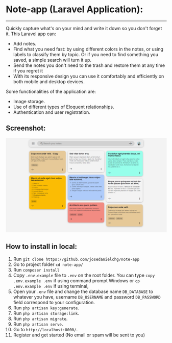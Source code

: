 # Note-app (Laravel Application):

---

Quickly capture what's on your mind and write it down so you don't forget it. This Laravel app can:

-   Add notes.
-   Find what you need fast: by using different colors in the notes, or using labels to classify them by topic. Or if you need to find something you saved, a simple search will turn it up.
-   Send the notes you don't need to the trash and restore them at any time if you regret it
-   With its responsive design you can use it comfortably and efficiently on both mobile and desktop devices.

Some functionalities of the application are:

-   Image storage.
-   Use of different types of Eloquent relationships.
-   Authentication and user registration.

## Screenshot:

![](preview.png)

## How to install in local:

1. Run `git clone https://github.com/josedanielchg/note-app`
2. Go to project folder `cd note-app/`
3. Run `composer install`
4. Copy `.env.example` file to `.env` on the root folder. You can type `copy .env.example .env` if using command prompt Windows or `cp .env.example .env` if using terminal,
5. Open your `.env` file and change the database name `DB_DATABASE` to whatever you have, username `DB_USERNAME` and password `DB_PASSWORD` field correspond to your configuration.
6. Run `php artisan key:generate`.
7. Run `php artisan storage:link`.
8. Run `php artisan migrate`.
9. Run `php artisan serve`.
10. Go to `http://localhost:8000/`.
11. Register and get started (No email or spam will be sent to you)
